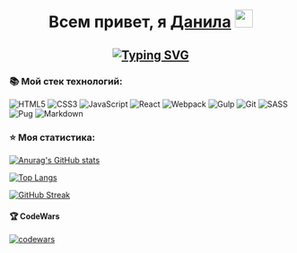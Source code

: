 <h1 align="center">
  Всем привет, я <a href="https://github.com/Shnd3r" target="_blank">Данила</a> 
  <img src="https://github.com/blackcater/blackcater/raw/main/images/Hi.gif" height="32"/>
</h1>

<h2 align="center">
  <a href="https://git.io/typing-svg">
    <img src="https://readme-typing-svg.demolab.com?font=Fira+Code&size=25&pause=1000&center=true&vCenter=true&width=500&lines=Начинающий+Frontend-разработчик" alt="Typing SVG" />
  </a>
</h1>

### 📚 Мой стек технологий:
![HTML5](https://img.shields.io/badge/html5-%23E34F26.svg?style=for-the-badge&logo=html5&logoColor=white)
![CSS3](https://img.shields.io/badge/css3-%231572B6.svg?style=for-the-badge&logo=css3&logoColor=white)
![JavaScript](https://img.shields.io/badge/javascript-%23323330.svg?style=for-the-badge&logo=javascript&logoColor=%23F7DF1E)
![React](https://img.shields.io/badge/react-%2320232a.svg?style=for-the-badge&logo=react&logoColor=%2361DAFB)
![Webpack](https://img.shields.io/badge/webpack-%238DD6F9.svg?style=for-the-badge&logo=webpack&logoColor=black)
![Gulp](https://img.shields.io/badge/GULP-%23CF4647.svg?style=for-the-badge&logo=gulp&logoColor=white)
![Git](https://img.shields.io/badge/git-%23F05033.svg?style=for-the-badge&logo=git&logoColor=white)
![SASS](https://img.shields.io/badge/SASS-hotpink.svg?style=for-the-badge&logo=SASS&logoColor=white)
![Pug](https://img.shields.io/badge/Pug-FFF?style=for-the-badge&logo=pug&logoColor=A86454)
![Markdown](https://img.shields.io/badge/markdown-%23000000.svg?style=for-the-badge&logo=markdown&logoColor=white)

### ⭐ Моя статистика:
[![Anurag's GitHub stats](https://github-readme-stats.vercel.app/api?username=Shnd3r)](https://github.com/anuraghazra/github-readme-stats) 

[![Top Langs](https://github-readme-stats.vercel.app/api/top-langs/?username=Shnd3r&layout=compact)](https://github.com/anuraghazra/github-readme-stats)

[![GitHub Streak](https://github-readme-streak-stats.herokuapp.com/?user=DenverCoder1)](https://git.io/streak-stats)

#### 🏆 CodeWars
[![codewars](https://www.codewars.com/users/Shnd3r/badges/large)](https://www.codewars.com/users/Shnd3r)
